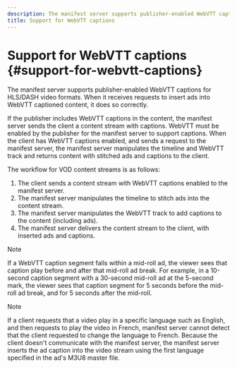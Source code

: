 ```yaml
---
description: The manifest server supports publisher-enabled WebVTT captions for all HLS video formats. When it receives requests to insert ads into WebVTT captioned content, it does so correctly.
title: Support for WebVTT captions
---
```


# Support for WebVTT captions {#support-for-webvtt-captions}

The manifest server supports publisher-enabled WebVTT captions for HLS/DASH video formats. When it receives requests to insert ads into WebVTT captioned content, it does so correctly.

If the publisher includes WebVTT captions in the content, the manifest server sends the client a content stream with captions. WebVTT must be enabled by the publisher for the manifest server to support captions. When the client has WebVTT captions enabled, and sends a request to the manifest server, the manifest server manipulates the timeline and WebVTT track and returns content with stitched ads and captions to the client.

The workflow for VOD content streams is as follows:

1. The client sends a content stream with WebVTT captions enabled to the manifest server.
1. The manifest server manipulates the timeline to stitch ads into the content stream.
1. The manifest server manipulates the WebVTT track to add captions to the content (including ads).
1. The manifest server delivers the content stream to the client, with inserted ads and captions.

>[!NOTE]
>
>If a WebVTT caption segment falls within a mid-roll ad, the viewer sees that caption play before and after that mid-roll ad break. For example, in a 10-second caption segment with a 30-second mid-roll ad at the 5-second mark, the viewer sees that caption segment for 5 seconds before the mid-roll ad break, and for 5 seconds after the mid-roll.

>[!NOTE]
>
>If a client requests that a video play in a specific language such as English, and then requests to play the video in French, manifest server cannot detect that the client requested to change the language to French. Because the client doesn't communicate with the manifest server, the manifest server inserts the ad caption into the video stream using the first language specified in the ad's M3U8 master file.
